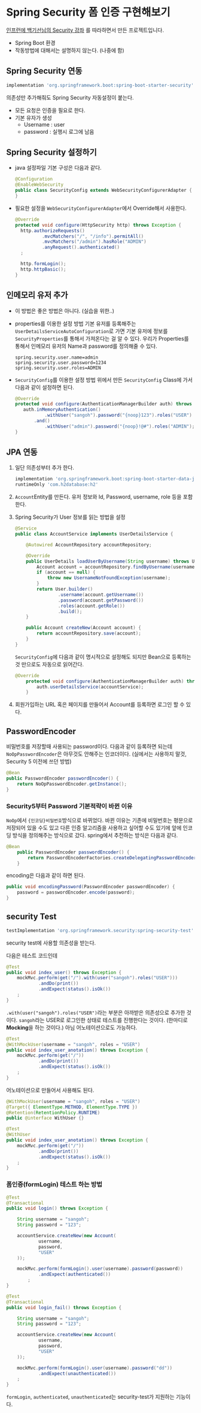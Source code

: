 # Spring Security 폼 인증 구현해보기
[인프런에 백기선님의 Security 강좌](https://www.inflearn.com/course/%EB%B0%B1%EA%B8%B0%EC%84%A0-%EC%8A%A4%ED%94%84%EB%A7%81-%EC%8B%9C%ED%81%90%EB%A6%AC%ED%8B%B0) 를 따라하면서 만든 프로젝트입니다.
* Spring Boot 환경
* 작동방법에 대해서는 설명하지 않는다. (나중에 함)

## Spring Security 연동 
```groovy
implementation 'org.springframework.boot:spring-boot-starter-security'
```
의존성만 추가해줘도 Spring Security 자동설정이 붙는다.
 * 모든 요청은 인증을 필요로 한다.
 * 기본 유자가 생성
    * Username : user
    * password : 실행시 로그에 남음


## Spring Security 설정하기
* java 설정파일 기본 구성은 다음과 같다.
    ```java
    @Configuration
    @EnableWebSecurity
    public class SecurityConfig extends WebSecurityConfigurerAdapter {
    }
    ```
* 필요한 설정을 `WebSecurityConfigurerAdapter`에서 Override해서 사용한다.
    ```java
    @Override
    protected void configure(HttpSecurity http) throws Exception {
      http.authorizeRequests()
              .mvcMatchers("/", "/info").permitAll()
              .mvcMatchers("/admin").hasRole("ADMIN")
              .anyRequest().authenticated()
      ;
    
      http.formLogin();
      http.httpBasic();
    }
    ```
  
## 인메모리 유저 추가
* 이 방법은 좋은 방법은 아니다. (실습을 위한..)
*  properties를 이용한 설정 방법
기본 유저를 등록해주는 `UserDetailsServiceAutoConfiguration`로 가면 
기본 유저에 정보를 `SecurityProperties`를 통해서 가져온다는 걸 알 수 있다.
우리가 Properties를 통해서 인메모리 유저의 Name과 password를 정의해줄 수 있다.
    ```
    spring.security.user.name=admin
    spring.security.user.password=1234
    spring.security.user.roles=ADMIN
    ```
   
*  `SecurityConfig`를 이용한 설정 방법
    위에서 만든 `SecurityConfig` Class에 가서 다음과 같이 설정하면 된다.
    ```java
    @Override
    protected void configure(AuthenticationManagerBuilder auth) throws Exception {
       auth.inMemoryAuthentication()
               .withUser("sangoh").password("{noop}123").roles("USER")
           .and()
               .withUser("admin").password("{noop}!@#").roles("ADMIN");
    }
    ```

## JPA 연동
1. 일단 의존성부터 추가 한다.
    ```groovy
    implementation 'org.springframework.boot:spring-boot-starter-data-jpa'
    runtimeOnly 'com.h2database:h2'
    ```
2. `Account`Entity를 만든다.
    유저 정보와 Id, Password, username, role 등을 포함한다. 

3. Spring Security가 User 정보를 읽는 방법을 설정
   ```java
   @Service
   public class AccountService implements UserDetailsService {
   
       @Autowired AccountRepository accountRepository;
   
       @Override
       public UserDetails loadUserByUsername(String username) throws UsernameNotFoundException {
           Account account = accountRepository.findByUsername(username);
           if (account == null) {
               throw new UsernameNotFoundException(username);
           }
           return User.builder()
                   .username(account.getUsername())
                   .password(account.getPassword())
                   .roles(account.getRole())
                   .build();
       }
   
       public Account createNew(Account account) {
           return accountRepository.save(account);
       }
   }
   ```    
    
    `SecurityConfig`에 다음과 같이 명시적으로 설정해도 되지만 Bean으로 등록하는 것 만으로도 자동으로 읽어간다. 
    ```java
    @Override
        protected void configure(AuthenticationManagerBuilder auth) throws Exception {
            auth.userDetailsService(accountService);
        }
    ```

3. 회원가입하는 URL 혹은 페이지를 만들어서 Account를 등록하면 로그인 할 수 있다.
    
## PasswordEncoder
비밀번호를 저장할때 사용되는 password이다.
다음과 같이 등록하면 되는데 `NoOpPasswordEncoder`은 아무것도 안해주는 인코더이다. 
(실에서는 사용하지 말것, Security 5 이전에 쓰던 방법)
```java
@Bean
public PasswordEncoder passwordEncoder() {
    return NoOpPasswordEncoder.getInstance();
}
```

### Security5부터 Password 기본적략이 바뀐 이유
`NoOp`에서 `{인코딩}비밀번호`방식으로 바뀌었다.
바뀐 이유는 기존에 비밀번호는 평문으로 저장되어 있을 수도 있고 다른 인증 알고리즘을 사용하고 싶어할 수도 있기에
앞에 인코딩 방식을 정의해주는 방식으로 갔다.
spring에서 추천하는 방식은 다음과 같다.
```java
@Bean
	public PasswordEncoder passwordEncoder() {
		return PasswordEncoderFactories.createDelegatingPasswordEncoder();
	}
```

encoding은 다음과 같이 하면 된다.
```java
public void encodingPassword(PasswordEncoder passwordEncoder) {
    password = passwordEncoder.encode(password);
}
```


## security Test
```groovy
testImplementation 'org.springframework.security:spring-security-test'
```
security test에 사용할 의존성을 받는다.

다음은 테스트 코드인데
```java
@Test
public void index_user() throws Exception {
    mockMvc.perform(get("/").with(user("sangoh").roles("USER")))
            .andDo(print())
            .andExpect(status().isOk())
    ;
}
```
`.with(user("sangoh").roles("USER")`라는 부분은 아까받은 의존성으로 추가한 것이다.
`sangoh`라는 USER로 로그인한 상태로 테스트를 진행한다는 것이다. (한마디로 **Mocking**을 하는 것이다.)
아님 어노테이션으로도 가능하다.

```java
@Test
@WithMockUser(username = "sangoh", roles = "USER")
public void index_user_anotation() throws Exception {
    mockMvc.perform(get("/"))
            .andDo(print())
            .andExpect(status().isOk())
    ;
}
```

어노테이션으로 만들어서 사용해도 된다.
```java
@WithMockUser(username = "sangoh", roles = "USER")
@Target({ ElementType.METHOD, ElementType.TYPE })
@Retention(RetentionPolicy.RUNTIME)
public @interface WithUser {}
```

```java
@Test
@WithUser
public void index_user_anotation() throws Exception {
    mockMvc.perform(get("/"))
            .andDo(print())
            .andExpect(status().isOk())
    ;
}
```

### 폼인증(formLogin) 테스트 하는 방법
```java
@Test
@Transactional
public void login() throws Exception {

    String username = "sangoh";
    String password = "123";

    accountService.createNew(new Account(
            username,
            password,
            "USER"
    ));

    mockMvc.perform(formLogin().user(username).password(password))
            .andExpect(authenticated())
        ;
}

@Test
@Transactional
public void login_fail() throws Exception {

    String username = "sangoh";
    String password = "123";

    accountService.createNew(new Account(
            username,
            password,
            "USER"
    ));

    mockMvc.perform(formLogin().user(username).password("dd"))
            .andExpect(unauthenticated())
    ;
}
```
`formLogin`, `authenticated`, `unauthenticated`는 security-test가 지원하는 기능이다.
